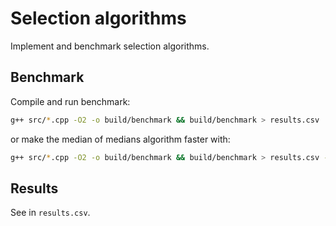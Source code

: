 # Selection algorithms
Implement and benchmark selection algorithms.

## Benchmark
Compile and run benchmark:
```bash
g++ src/*.cpp -O2 -o build/benchmark && build/benchmark > results.csv
```
or make the median of medians algorithm faster with:
```bash
g++ src/*.cpp -O2 -o build/benchmark && build/benchmark > results.csv -DFAST
```

## Results
See in `results.csv`.
